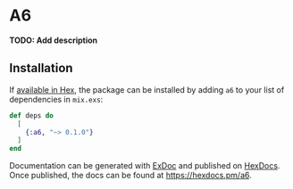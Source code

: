 # A6

**TODO: Add description**

## Installation

If [available in Hex](https://hex.pm/docs/publish), the package can be installed
by adding `a6` to your list of dependencies in `mix.exs`:

```elixir
def deps do
  [
    {:a6, "~> 0.1.0"}
  ]
end
```

Documentation can be generated with [ExDoc](https://github.com/elixir-lang/ex_doc)
and published on [HexDocs](https://hexdocs.pm). Once published, the docs can
be found at <https://hexdocs.pm/a6>.

